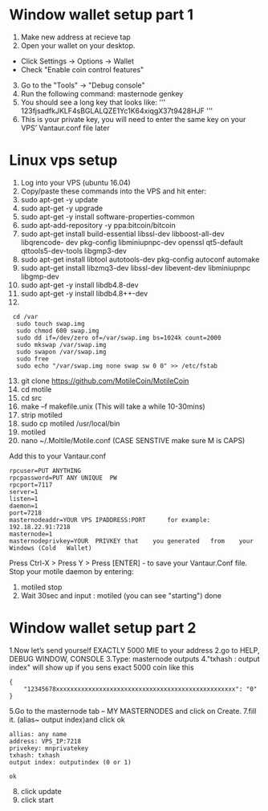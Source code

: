 #  Window wallet setup part 1

1. Make new address at recieve tap
2. Open your wallet on your desktop.

  *  Click Settings -> Options -> Wallet
  *  Check "Enable coin control features"

3. Go to the "Tools" -> "Debug console"
4. Run the following command: masternode genkey
5. You should see a long key that looks like:
'''
123fjsadfkJKLF4sBGLALQZE1Yc1K64xiqgX37t9428HJF
'''
6. This is your private key, you will need to enter the same key on your VPS’ 
Vantaur.conf file later

# Linux vps setup

1. Log into your VPS (ubuntu 16.04)
2. Copy/paste these commands into the VPS and hit enter: 
3. sudo apt-get -y update
4. sudo apt-get -y upgrade
5. sudo apt-get -y install software-properties-common
6. sudo apt-add-repository -y ppa:bitcoin/bitcoin
7. sudo apt-get install build-essential libssl-dev libboost-all-dev libqrencode-
dev pkg-config libminiupnpc-dev openssl qt5-default qttools5-dev-tools
libgmp3-dev
8. sudo apt-get install libtool autotools-dev pkg-config autoconf automake
9. sudo apt-get install libzmq3-dev libssl-dev libevent-dev libminiupnpc libgmp-dev
10. sudo apt-get -y install libdb4.8-dev
11. sudo apt-get -y install libdb4.8++-dev
12.
```
 cd /var
  sudo touch swap.img
  sudo chmod 600 swap.img
  sudo dd if=/dev/zero of=/var/swap.img bs=1024k count=2000
  sudo mkswap /var/swap.img
  sudo swapon /var/swap.img
  sudo free
  sudo echo "/var/swap.img none swap sw 0 0" >> /etc/fstab

```
13. git clone https://github.com/MotileCoin/MotileCoin
14. cd motile
15. cd src
16. make –f makefile.unix (This will take a while 10-30mins)
17. strip motiled
18. sudo cp motiled /usr/local/bin
19. motiled
20. nano ~/.Moltile/Motile.conf (CASE SENSTIVE make sure M is CAPS)

Add	this	to	your	Vantaur.conf
```
rpcuser=PUT	ANYTHING
rpcpassword=PUT	ANY	UNIQUE	PW
rpcport=7117
server=1
listen=1
daemon=1
port=7218
masternodeaddr=YOUR VPS	IPADDRESS:PORT		for	example:		192.18.22.91:7218
masternode=1
masternodeprivkey=YOUR	PRIVKEY	that	you	generated	from	your	Windows	(Cold	Wallet)
```
Press	Ctrl-X	>	Press	Y	>	Press	[ENTER]			- to	save	your	Vantaur.Conf	file.
Stop	your motile	daemon	by	entering:
1. motiled	stop
2. Wait 30sec and input : motiled (you can see "starting")
done

# Window wallet setup part 2

1.Now	let’s	send yourself	EXACTLY	5000 MIE	to	your address
2.go	to	HELP,	DEBUG	WINDOW,	CONSOLE
3.Type:	masternode	outputs
4."txhash : output index" will show up if you sens exact 5000 coin like this
```
{
    "12345678xxxxxxxxxxxxxxxxxxxxxxxxxxxxxxxxxxxxxxxxxxxxxxxxxx": "0"
}
```

5.Go	to	the	masternode	tab	– MY	MASTERNODES	and	click	on	Create.
7.fill it. (alias~ output index)and click ok
```
allias: any name
address: VPS_IP:7218
privekey: mnprivatekey
txhash: txhash
output index: outputindex (0 or 1)

ok
```
8. click update
9. click start


